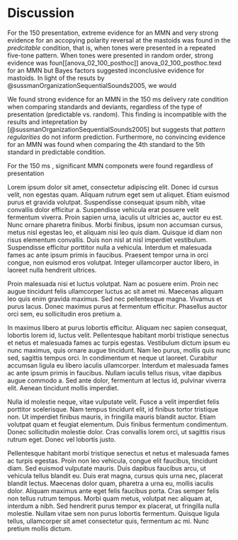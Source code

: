 # Discussion

For the 150 presentation, extreme evidence for an MMN and very strong evidence for an accopying polarity reversal at the mastoids was found in the *predcitable* condition, that is, when tones were presented in a repeated five-tone pattern. When tones were presented in random order, strong evidence was foun[[anova_02_100_posthoc]] anova_02_100_posthoc.texd for an MMN but Bayes factors suggested inconclusive evidence for mastoids. In light of the resuts by @sussmanOrganizationSequentialSounds2005, we would

We found strong evidence for an MMN in the 150 ms delivery rate condition when comparing standards and deviants, regardless of the type of presentation (predictable vs. random). This finding is incompatible with the results and intepretation by [@sussmanOrganizationSequentialSounds2005] but suggests that *pattern regularities* do not inform prediction. Furthermore, no convincing evidence for an MMN was found when comparing the 4th standard to the 5th standard in predictable condition.

For the 150 ms , significant MMN componets were found regardless of presentation 

Lorem ipsum dolor sit amet, consectetur adipiscing elit. Donec id cursus velit, non egestas quam. Aliquam rutrum eget sem ut aliquet. Etiam euismod purus et gravida volutpat. Suspendisse consequat ipsum nibh, vitae convallis dolor efficitur a. Suspendisse vehicula erat posuere velit fermentum viverra. Proin sapien urna, iaculis ut ultricies ac, auctor eu est. Nunc ornare pharetra finibus. Morbi finibus, ipsum non accumsan cursus, metus nisl egestas leo, et aliquam nisi leo quis diam. Quisque id diam non risus elementum convallis. Duis non nisl at nisl imperdiet vestibulum. Suspendisse efficitur porttitor nulla a vehicula. Interdum et malesuada fames ac ante ipsum primis in faucibus. Praesent tempor urna in orci congue, non euismod eros volutpat. Integer ullamcorper auctor libero, in laoreet nulla hendrerit ultrices.

Proin malesuada nisi et luctus volutpat. Nam ac posuere enim. Proin nec augue tincidunt felis ullamcorper luctus ac sit amet mi. Maecenas aliquam leo quis enim gravida maximus. Sed nec pellentesque magna. Vivamus et purus lacus. Donec maximus purus at fermentum efficitur. Phasellus auctor orci sem, eu sollicitudin eros pretium a.

In maximus libero at purus lobortis efficitur. Aliquam nec sapien consequat, lobortis lorem id, luctus velit. Pellentesque habitant morbi tristique senectus et netus et malesuada fames ac turpis egestas. Vestibulum dictum ipsum eu nunc maximus, quis ornare augue tincidunt. Nam leo purus, mollis quis nunc sed, sagittis tempus orci. In condimentum et neque ut laoreet. Curabitur accumsan ligula eu libero iaculis ullamcorper. Interdum et malesuada fames ac ante ipsum primis in faucibus. Nullam iaculis tellus risus, vitae dapibus augue commodo a. Sed ante dolor, fermentum at lectus id, pulvinar viverra elit. Aenean tincidunt mollis imperdiet.

Nulla id molestie neque, vitae vulputate velit. Fusce a velit imperdiet felis porttitor scelerisque. Nam tempus tincidunt elit, id finibus tortor tristique non. Ut imperdiet finibus mauris, in fringilla mauris blandit auctor. Etiam volutpat quam et feugiat elementum. Duis finibus fermentum condimentum. Donec sollicitudin molestie dolor. Cras convallis lorem orci, ut sagittis risus rutrum eget. Donec vel lobortis justo.

Pellentesque habitant morbi tristique senectus et netus et malesuada fames ac turpis egestas. Proin non leo vehicula, congue elit faucibus, tincidunt diam. Sed euismod vulputate mauris. Duis dapibus faucibus arcu, ut vehicula tellus blandit eu. Duis erat magna, cursus quis urna nec, placerat blandit lectus. Maecenas dolor quam, pharetra a urna eu, mollis iaculis dolor. Aliquam maximus ante eget felis faucibus porta. Cras semper felis non tellus rutrum tempus. Morbi quam metus, volutpat nec aliquam at, interdum a nibh. Sed hendrerit purus tempor ex placerat, ut fringilla nulla molestie. Nullam vitae sem non purus lobortis fermentum. Quisque ligula tellus, ullamcorper sit amet consectetur quis, fermentum ac mi. Nunc pretium mollis dictum.
